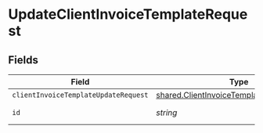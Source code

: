 # UpdateClientInvoiceTemplateRequest


## Fields

| Field                                                                                                  | Type                                                                                                   | Required                                                                                               | Description                                                                                            |
| ------------------------------------------------------------------------------------------------------ | ------------------------------------------------------------------------------------------------------ | ------------------------------------------------------------------------------------------------------ | ------------------------------------------------------------------------------------------------------ |
| `clientInvoiceTemplateUpdateRequest`                                                                   | [shared.ClientInvoiceTemplateUpdateRequest](../../models/shared/clientinvoicetemplateupdaterequest.md) | :heavy_minus_sign:                                                                                     | N/A                                                                                                    |
| `id`                                                                                                   | *string*                                                                                               | :heavy_check_mark:                                                                                     | Unique identifier                                                                                      |